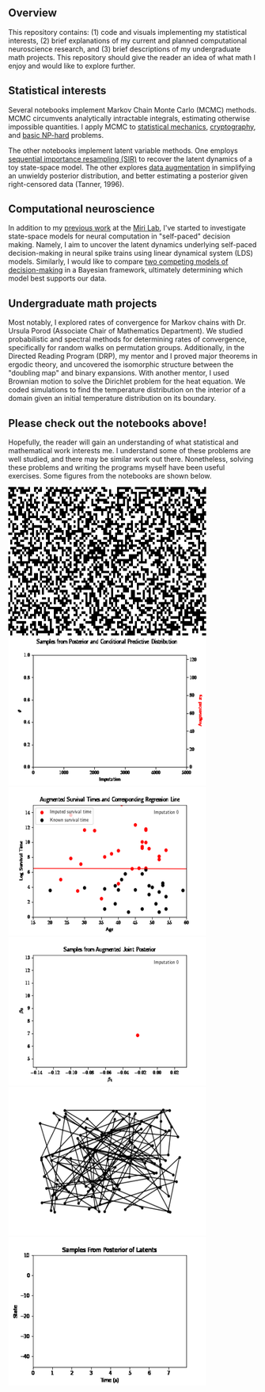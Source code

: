 ## Overview

This repository contains: (1) code and visuals implementing my statistical interests, (2) brief explanations of my current and planned computational neuroscience research, and (3) brief descriptions of my undergraduate math projects. This repository should give the reader an idea of what math I enjoy and would like to explore further. 

## Statistical interests

Several notebooks implement Markov Chain Monte Carlo (MCMC) methods. MCMC circumvents analytically intractable integrals, estimating otherwise impossible quantities. I apply MCMC to [statistical mechanics](ising_model_mcmc/README.md), [cryptography](cipher_decoding/README.md), and [basic NP-hard](simulated_annealing/README.md) problems. 

The other notebooks implement latent variable methods. One employs [sequential importance resampling (SIR)](sequential_importance_resampling/README.md) to recover the latent dynamics of a toy state-space model. The other explores [data augmentation](data_augmentation/README.md) in simplifying an unwieldy posterior distribution, and better estimating a posterior given right-censored data (Tanner, 1996).

## Computational neuroscience

In addition to my [previous work](Miri_Lab_Research.pdf) at the [Miri Lab](https://www.mirilab.org), I've started to investigate state-space models for neural computation in "self-paced" decision making. Namely, I aim to uncover the latent dynamics underlying self-paced decision-making in neural spike trains using linear dynamical system (LDS) models. Similarly, I would like to compare [two competing models of decision-making](https://www.cambridge.org/core/books/abs/advanced-state-space-methods-for-neural-and-clinical-data/estimating-state-and-parameters-in-state-space-models-of-spike-trains/FAB8634C2790F3461E3E86BB632EAE6F) in a Bayesian framework, ultimately determining which model best supports our data. 

## Undergraduate math projects

Most notably, I explored rates of convergence for Markov chains with Dr. Ursula Porod (Associate Chair of Mathematics Department). We studied probabilistic and spectral methods for determining rates of convergence, specifically for random walks on permutation groups. Additionally, in the Directed Reading Program (DRP), my mentor and I proved major theorems in ergodic theory, and uncovered the isomorphic structure between the "doubling map" and binary expansions. With another mentor, I used Brownian motion to solve the Dirichlet problem for the heat equation. We coded simulations to find the temperature distribution on the interior of a domain given an initial temperature distribution on its boundary. 

## Please check out the notebooks above!

Hopefully, the reader will gain an understanding of what statistical and mathematical work interests me. I understand some of these problems are well studied, and there may be similar work out there. Nonetheless, solving these problems and writing the programs myself have been useful exercises. Some figures from the notebooks are shown below. 

<img src="new_github_logo.gif" width = "400" height = "300"> <img src="data_augmentation/theta_sampler.gif" width = "400" height = "300"> 
<img src="data_augmentation/imputed_survival_times_reg_line.gif" width = "400" height = "300"> <img src="data_augmentation/imputed_survival_times_joint.gif" width = "400" height = "300"> 
<img src="simulated_annealing/tsp.gif" width = "400" height = "300"> <img src="sequential_importance_resampling/particle_filter.gif" width = "400" height = "300"> 
